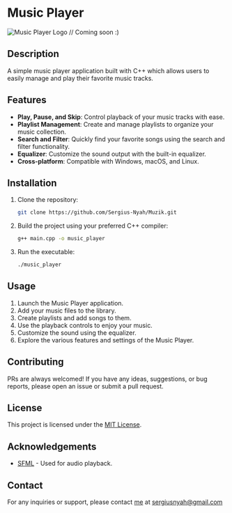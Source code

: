 # Music Player
![Music Player Logo](..path) // Coming soon :)

## Description
A simple music player application built with C++ which allows users to easily manage and play their favorite music tracks.

## Features
- **Play, Pause, and Skip**: Control playback of your music tracks with ease.
- **Playlist Management**: Create and manage playlists to organize your music collection.
- **Search and Filter**: Quickly find your favorite songs using the search and filter functionality.
- **Equalizer**: Customize the sound output with the built-in equalizer.
- **Cross-platform**: Compatible with Windows, macOS, and Linux.

## Installation

1. Clone the repository:

    ```bash
    git clone https://github.com/Sergius-Nyah/Muzik.git
    ```

2. Build the project using your preferred C++ compiler:

    ```bash
    g++ main.cpp -o music_player
    ```

3. Run the executable:

    ```bash
    ./music_player
    ```

## Usage

1. Launch the Music Player application.
2. Add your music files to the library.
3. Create playlists and add songs to them.
4. Use the playback controls to enjoy your music.
5. Customize the sound using the equalizer.
6. Explore the various features and settings of the Music Player.

## Contributing
PRs are always welcomed! If you have any ideas, suggestions, or bug reports, please open an issue or submit a pull request.

## License

This project is licensed under the [MIT License](./LICENSE).

## Acknowledgements

- [SFML](https://www.sfml-dev.org/) - Used for audio playback.

## Contact

For any inquiries or support, please contact [me](https://sergius.tech) at sergiusnyah@gmail.com
